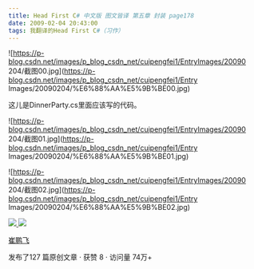 ```yaml
---
title: Head First C# 中文版 图文皆译 第五章 封装 page178
date: 2009-02-04 20:43:00
tags: 我翻译的Head First C#（习作）
---
```

![https://p-blog.csdn.net/images/p_blog_csdn_net/cuipengfei1/EntryImages/20090
204/截图00.jpg](https://p-blog.csdn.net/images/p_blog_csdn_net/cuipengfei1/Entry
Images/20090204/%E6%88%AA%E5%9B%BE00.jpg)

这儿是DinnerParty.cs里面应该写的代码。

![https://p-blog.csdn.net/images/p_blog_csdn_net/cuipengfei1/EntryImages/20090
204/截图01.jpg](https://p-blog.csdn.net/images/p_blog_csdn_net/cuipengfei1/Entry
Images/20090204/%E6%88%AA%E5%9B%BE01.jpg)

![https://p-blog.csdn.net/images/p_blog_csdn_net/cuipengfei1/EntryImages/20090
204/截图02.jpg](https://p-blog.csdn.net/images/p_blog_csdn_net/cuipengfei1/Entry
Images/20090204/%E6%88%AA%E5%9B%BE02.jpg)



[ ![](https://profile.csdnimg.cn/5/2/5/3_cuipengfei1)
![](https://g.csdnimg.cn/static/user-reg-year/1x/11.png)
](https://blog.csdn.net/cuipengfei1)

[ 崔鹏飞 ](https://blog.csdn.net/cuipengfei1)

发布了127 篇原创文章  ·  获赞 8  ·  访问量 74万+

